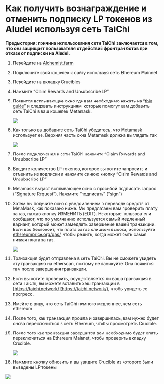 # Как получить вознаграждение и отменить подписку LP токенов из Aludel используя сеть TaiChi

**Предыстория: причина использования сети TaiChi заключается в том, что она защищает пользователя от действий фронтран ботов при отказе от подписки на Aludel.**

1. Перейдите на [Alchemist.farm](https://alchemist.farm)
2. Подключите свой кошелек к сайту используя сеть Ethereum Mainnet
3. Перейдите на вкладку Crucibles 
4. Нажмите  “Claim Rewards and Unsubscribe LP” 
5. Появится всплывающие окно где вам необходимо нажать на “[this guide](https://github.com/Taichi-Network/docs/blob/master/sendPriveteTx_tutorial.md)”  и следовать инструкциям, которые помогут вам добавить сеть TaiChi в ваш кошелек Metamask.

   ![](https://i.imgur.com/GvfeO9X.png)

6. Как только вы добавите сеть TaiChi убедитесь, что Metamask использует ее. Верхняя часть окна Metamask должна выглядить так

   ![](https://i.imgur.com/kszVVbq.png)

7. После подключения к сети TaiChi нажмите “Claim Rewards and Unsubscribe LP”
8. Введите количество LP токенов, которое вы хотите запросить и отменить из подписки и нажмите синюю кнопку “Claim Rewards and Unsubscribe LP”
9. Metamask выдаст всплывающее окно с просьбой подписать запрос \(“Signature Request”\). Нажмите “подписать” \(“sign”\)
10. Затем вы получите окно с уведомлением о переводе средств от MetaMask, как показано ниже. Мы предлагаем вам проверить плату за газ, нажав кнопку ИЗМЕНИТЬ \(EDIT\). Некоторые пользователи сообщают, что по умолчанию используется самый медленный вариант, который может замедлить завершение вашей транзакции. Если вас беспокоит, что плата за газ слишком высока, используйте [ethereumprice.org/gas/](https://ethereumprice.org/gas/), чтобы решить, когда может быть самая низкая плата за газ.

    ![](https://i.imgur.com/FKnztJS.png)

11. Транзакция будет отправлена ​​в сеть TaiChi. Вы не сможете увидеть эту транзакцию на etherscan, поэтому не паникуйте! Она появится там после завершения транзакции.
12. Если вы хотите проверить, осуществляется ли ваша транзакция в сети TaiChi, вы можете вставить хэш транзакции в [https://taichi.network/](https://taichi.network/), чтобы увидеть ее прогресс.
13. Имейте в виду, что сеть TaiChi немного медленнее, чем сеть ethereum
14. После того, как транзакция прошла и завершилась, вам нужно будет снова переключиться в сеть Ethereum, чтобы просмотреть Crucible.
15. После того как транзакция завершится вам необходимо будет опять переключиться на Ethereum Mainnet, чтобы проверить вкладку Crucible.

    ![](https://i.imgur.com/fcPY6Zp.png)

16. Нажмите кнопку обновить и вы увидите Crucible из которого были выведены LP токены

![](https://i.imgur.com/f3rwsfA.png)

